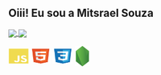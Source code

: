 ## Oiii! Eu sou a Mitsrael Souza
<a href="https://github.com/M-its">
  <img align="center" height="158em" src="https://github-readme-stats-eight-theta.vercel.app/api?username=M-its&show_icons=true&theme=react"/>
  <img align="center" height="158em" src="https://github-readme-stats.vercel.app/api/top-langs/?username=M-its&layout=compact&langs_count=8&theme=react"/>
</a>

<div style="display: inline_block"><br>
  <img align="center" alt="Js" height="30" width="40" src="https://raw.githubusercontent.com/devicons/devicon/master/icons/javascript/javascript-plain.svg">
  <img align="center" alt="HTML" height="30" width="40" src="https://raw.githubusercontent.com/devicons/devicon/master/icons/html5/html5-original.svg">
  <img align="center" alt="CSS" height="30" width="40" src="https://raw.githubusercontent.com/devicons/devicon/master/icons/css3/css3-original.svg">
  <img align="center" alt="nodejs" width="30" height="40" src="https://raw.githubusercontent.com/devicons/devicon/master/icons/nodejs/nodejs-original.svg"/>
</div>
  
